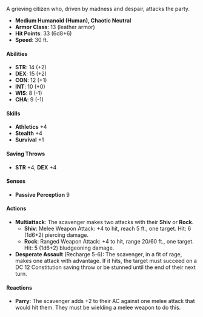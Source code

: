 A grieving citizen who, driven by madness and despair, attacks the party.

- **Medium Humanoid (Human), Chaotic Neutral**
- **Armor Class**: 13 (leather armor)
- **Hit Points**: 33 (6d8+6)
- **Speed**: 30 ft.

#### **Abilities**

- **STR**: 14 (+2)
- **DEX**: 15 (+2)
- **CON**: 12 (+1)
- **INT**: 10 (+0)
- **WIS**: 8 (-1)
- **CHA**: 9 (-1)

#### **Skills**

- **Athletics** +4
- **Stealth** +4
- **Survival** +1

#### **Saving Throws**

- **STR** +4, **DEX** +4

#### **Senses**

- **Passive Perception** 9

#### **Actions**

- **Multiattack**: The scavenger makes two attacks with their **Shiv** or **Rock**.
    - **Shiv**: Melee Weapon Attack: +4 to hit, reach 5 ft., one target. Hit: 6 (1d6+2) piercing damage.
    - **Rock**: Ranged Weapon Attack: +4 to hit, range 20/60 ft., one target. Hit: 5 (1d6+2) bludgeoning damage.
- **Desperate Assault** (Recharge 5-6): The scavenger, in a fit of rage, makes one attack with advantage. If it hits, the target must succeed on a DC 12 Constitution saving throw or be stunned until the end of their next turn.

#### **Reactions**

- **Parry**: The scavenger adds +2 to their AC against one melee attack that would hit them. They must be wielding a melee weapon to do this.